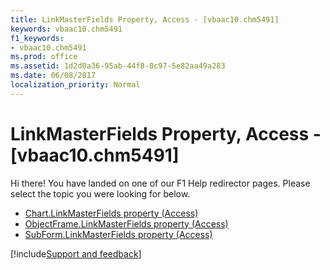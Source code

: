 ```yaml
---
title: LinkMasterFields Property, Access - [vbaac10.chm5491]
keywords: vbaac10.chm5491
f1_keywords:
- vbaac10.chm5491
ms.prod: office
ms.assetid: 1d2d0a36-95ab-44f8-8c97-5e82aa49a283
ms.date: 06/08/2017
localization_priority: Normal
---
```



# LinkMasterFields Property, Access - [vbaac10.chm5491]

Hi there! You have landed on one of our F1 Help redirector pages. Please select the topic you were looking for below.

- [Chart.LinkMasterFields property (Access)](../api/access.chart.md)
- [ObjectFrame.LinkMasterFields property (Access)](https://msdn.microsoft.com/library/1e3b8cb7-a061-369a-4ff4-44d6989c3234%28Office.15%29.aspx)
- [SubForm.LinkMasterFields property (Access)](https://msdn.microsoft.com/library/b5be0557-a75c-dacc-e842-b9196edf37ce%28Office.15%29.aspx)

[!include[Support and feedback](~/includes/feedback-boilerplate.md)]